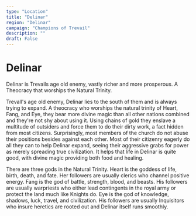 ```yaml
---
type: "Location"
title: "Delinar"
region: "Delinar"
campaign: "Champions of Trevail"
description: ""
draft: False
---
```


# Delinar

Delinar is Trevails age old enemy, vastly richer and more prosperous. A Theocracy that worships the Natural Trinity.


Trevall's age old enemy, Delinar lies to the south of them and is always trying to expand. A theocracy who worships the natural trinity of Heart, Fang, and Eye, they bear more divine magic than all other nations combined and they're not shy about using it. Using chains of gold they enslave a multitude of outsiders and force them to do their dirty work, a fact hidden from most citizens. Surprisingly, most members of the church do not abuse their positions besides against each other. Most of their citizenry eagerly do all they can to help Delinar expand, seeing their aggressive grabs for power as merely spreading true civilization. It helps that life in Delinar is quite good, with divine magic providing both food and healing.
  
There are three gods in the Natural Trinity. Heart is the goddess of life, birth, death, and fate. Her followers are usually clerics who channel positive energy. Fang is the god of battle, strength, blood, and beasts. His followers are usually warpriests who either lead contingents in the royal army or protect the land much like Knights do. Eye is the god of knowledge, shadows, luck, travel, and civilization. His followers are usually Inquisitors who insure heretics are rooted out and Delinar itself runs smoothly.